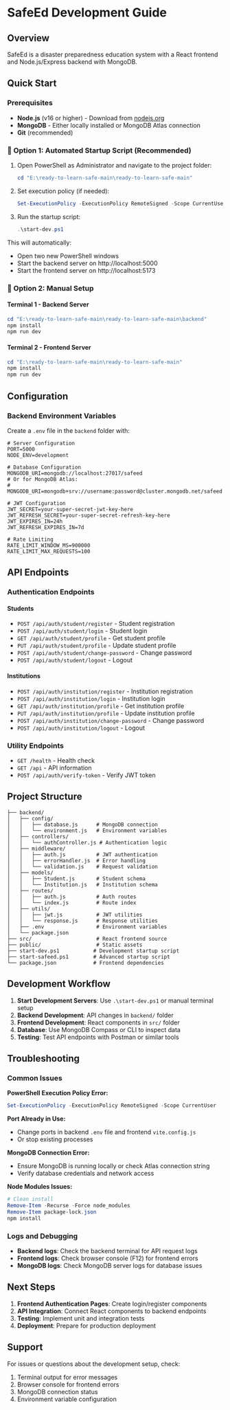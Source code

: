 # SafeEd Development Guide

## Overview
SafeEd is a disaster preparedness education system with a React frontend and Node.js/Express backend with MongoDB.

## Quick Start

### Prerequisites
- **Node.js** (v16 or higher) - Download from [nodejs.org](https://nodejs.org/)
- **MongoDB** - Either locally installed or MongoDB Atlas connection
- **Git** (recommended)

### 🚀 Option 1: Automated Startup Script (Recommended)

1. Open PowerShell as Administrator and navigate to the project folder:
   ```powershell
   cd "E:\ready-to-learn-safe-main\ready-to-learn-safe-main"
   ```

2. Set execution policy (if needed):
   ```powershell
   Set-ExecutionPolicy -ExecutionPolicy RemoteSigned -Scope CurrentUser
   ```

3. Run the startup script:
   ```powershell
   .\start-dev.ps1
   ```

This will automatically:
- Open two new PowerShell windows
- Start the backend server on http://localhost:5000
- Start the frontend server on http://localhost:5173

### 🔧 Option 2: Manual Setup

#### Terminal 1 - Backend Server
```powershell
cd "E:\ready-to-learn-safe-main\ready-to-learn-safe-main\backend"
npm install
npm run dev
```

#### Terminal 2 - Frontend Server  
```powershell
cd "E:\ready-to-learn-safe-main\ready-to-learn-safe-main"
npm install
npm run dev
```

## Configuration

### Backend Environment Variables
Create a `.env` file in the `backend` folder with:

```env
# Server Configuration
PORT=5000
NODE_ENV=development

# Database Configuration
MONGODB_URI=mongodb://localhost:27017/safeed
# Or for MongoDB Atlas:
# MONGODB_URI=mongodb+srv://username:password@cluster.mongodb.net/safeed

# JWT Configuration
JWT_SECRET=your-super-secret-jwt-key-here
JWT_REFRESH_SECRET=your-super-secret-refresh-key-here
JWT_EXPIRES_IN=24h
JWT_REFRESH_EXPIRES_IN=7d

# Rate Limiting
RATE_LIMIT_WINDOW_MS=900000
RATE_LIMIT_MAX_REQUESTS=100
```

## API Endpoints

### Authentication Endpoints

#### Students
- `POST /api/auth/student/register` - Student registration
- `POST /api/auth/student/login` - Student login
- `GET /api/auth/student/profile` - Get student profile
- `PUT /api/auth/student/profile` - Update student profile
- `POST /api/auth/student/change-password` - Change password
- `POST /api/auth/student/logout` - Logout

#### Institutions
- `POST /api/auth/institution/register` - Institution registration
- `POST /api/auth/institution/login` - Institution login
- `GET /api/auth/institution/profile` - Get institution profile
- `PUT /api/auth/institution/profile` - Update institution profile
- `POST /api/auth/institution/change-password` - Change password
- `POST /api/auth/institution/logout` - Logout

### Utility Endpoints
- `GET /health` - Health check
- `GET /api` - API information
- `POST /api/auth/verify-token` - Verify JWT token

## Project Structure

```
├── backend/
│   ├── config/
│   │   ├── database.js      # MongoDB connection
│   │   └── environment.js   # Environment variables
│   ├── controllers/
│   │   └── authController.js # Authentication logic
│   ├── middleware/
│   │   ├── auth.js          # JWT authentication
│   │   ├── errorHandler.js  # Error handling
│   │   └── validation.js    # Request validation
│   ├── models/
│   │   ├── Student.js       # Student schema
│   │   └── Institution.js   # Institution schema
│   ├── routes/
│   │   ├── auth.js          # Auth routes
│   │   └── index.js         # Route index
│   ├── utils/
│   │   ├── jwt.js           # JWT utilities
│   │   └── response.js      # Response utilities
│   ├── .env                 # Environment variables
│   └── package.json
├── src/                     # React frontend source
├── public/                  # Static assets
├── start-dev.ps1           # Development startup script
├── start-safeed.ps1        # Advanced startup script
└── package.json            # Frontend dependencies
```

## Development Workflow

1. **Start Development Servers**: Use `.\start-dev.ps1` or manual terminal setup
2. **Backend Development**: API changes in `backend/` folder
3. **Frontend Development**: React components in `src/` folder
4. **Database**: Use MongoDB Compass or CLI to inspect data
5. **Testing**: Test API endpoints with Postman or similar tools

## Troubleshooting

### Common Issues

**PowerShell Execution Policy Error:**
```powershell
Set-ExecutionPolicy -ExecutionPolicy RemoteSigned -Scope CurrentUser
```

**Port Already in Use:**
- Change ports in backend `.env` file and frontend `vite.config.js`
- Or stop existing processes

**MongoDB Connection Error:**
- Ensure MongoDB is running locally or check Atlas connection string
- Verify database credentials and network access

**Node Modules Issues:**
```powershell
# Clean install
Remove-Item -Recurse -Force node_modules
Remove-Item package-lock.json
npm install
```

### Logs and Debugging

- **Backend logs**: Check the backend terminal for API request logs
- **Frontend logs**: Check browser console (F12) for frontend errors
- **MongoDB logs**: Check MongoDB server logs for database issues

## Next Steps

1. **Frontend Authentication Pages**: Create login/register components
2. **API Integration**: Connect React components to backend endpoints  
3. **Testing**: Implement unit and integration tests
4. **Deployment**: Prepare for production deployment

## Support

For issues or questions about the development setup, check:
1. Terminal output for error messages
2. Browser console for frontend errors
3. MongoDB connection status
4. Environment variable configuration
